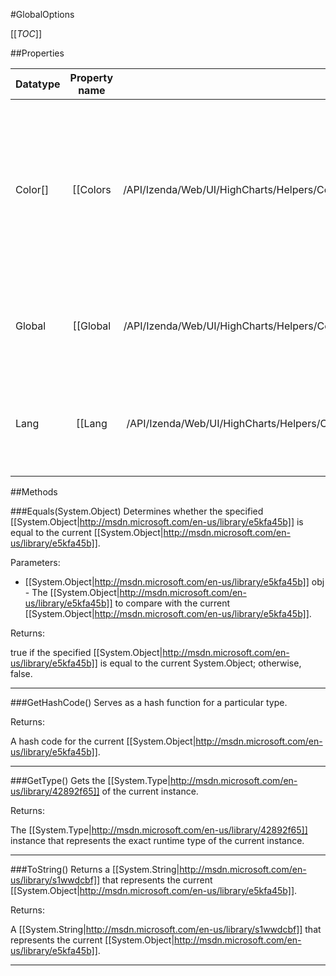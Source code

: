 #GlobalOptions

[[_TOC_]]

##Properties

|Datatype|Property name|Property description|Default Value|
|:-------|:----------:|:-----------------:|:-----------:|
|Color[]|[[Colors|/API/Izenda/Web/UI/HighCharts/Helpers/CodeSamples/Izenda_Web_UI_HighCharts_Helpers_GlobalOptions_Colors]]| An array containing the default colors for the chart's series. When all colors are used, new colors are pulled from the start again.  Defaults to: <code> colors: ['#4572A7', '#AA4643', '#89A54E', '#80699B', '#3D96AE', '#DB843D', '#92A8CD', '#A47D7C', '#B5CA92'] </code>|null|
|Global|[[Global|/API/Izenda/Web/UI/HighCharts/Helpers/CodeSamples/Izenda_Web_UI_HighCharts_Helpers_GlobalOptions_Global]]| Global options that don't apply to each chart. These options, like the lang options, must be set using the Highcharts.setOptions method. |null|
|Lang|[[Lang|/API/Izenda/Web/UI/HighCharts/Helpers/CodeSamples/Izenda_Web_UI_HighCharts_Helpers_GlobalOptions_Lang]]| Language object. The language object is global and it can't be set on each chart initiation.  Instead, use Highcharts.setOptions to set it before any chart is initiated. |null|


##Methods

###Equals(System.Object)
Determines whether the specified [[System.Object|http://msdn.microsoft.com/en-us/library/e5kfa45b]] is equal to the current [[System.Object|http://msdn.microsoft.com/en-us/library/e5kfa45b]].

Parameters: 

* [[System.Object|http://msdn.microsoft.com/en-us/library/e5kfa45b]] obj  - The [[System.Object|http://msdn.microsoft.com/en-us/library/e5kfa45b]] to compare with the current [[System.Object|http://msdn.microsoft.com/en-us/library/e5kfa45b]].





Returns:

true if the specified [[System.Object|http://msdn.microsoft.com/en-us/library/e5kfa45b]] is equal to the current System.Object; otherwise, false.


---


###GetHashCode()
 Serves as a hash function for a particular type.  





Returns:

A hash code for the current [[System.Object|http://msdn.microsoft.com/en-us/library/e5kfa45b]].


---


###GetType()
Gets the [[System.Type|http://msdn.microsoft.com/en-us/library/42892f65]] of the current instance.





Returns:

The [[System.Type|http://msdn.microsoft.com/en-us/library/42892f65]] instance that represents the exact runtime type of the current instance.


---


###ToString()
Returns a [[System.String|http://msdn.microsoft.com/en-us/library/s1wwdcbf]] that represents the current [[System.Object|http://msdn.microsoft.com/en-us/library/e5kfa45b]].





Returns:

A [[System.String|http://msdn.microsoft.com/en-us/library/s1wwdcbf]] that represents the current [[System.Object|http://msdn.microsoft.com/en-us/library/e5kfa45b]].


---


